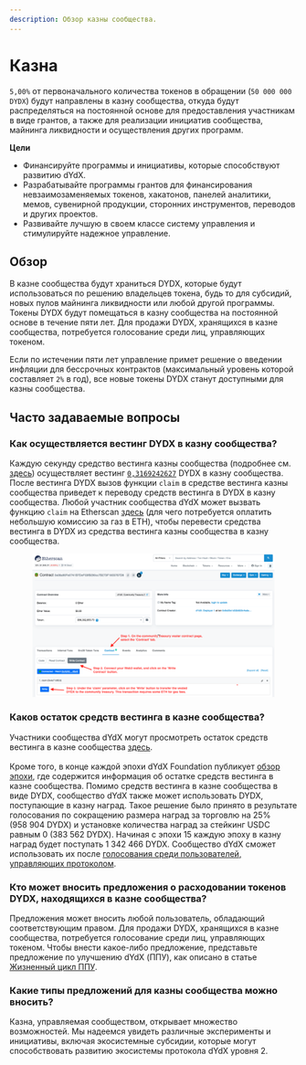 ```yaml
---
description: Обзор казны сообщества.
---
```


# Казна

`5,00%` от первоначального количества токенов в обращении (`50 000 000 DYDX`) будут направлены в казну сообщества, откуда будут распределяться на постоянной основе для предоставления участникам в виде грантов, а также для реализации инициатив сообщества, майнинга ликвидности и осуществления других программ.

**Цели**

* Финансируйте программы и инициативы, которые способствуют развитию dYdX.
* Разрабатывайте программы грантов для финансирования невзаимозаменяемых токенов, хакатонов, панелей аналитики, мемов, сувенирной продукции, сторонних инструментов, переводов и других проектов.
* Развивайте лучшую в своем классе систему управления и стимулируйте надежное управление.

## Обзор

В казне сообщества будут храниться DYDX, которые будут использоваться по решению владельцев токена, будь то для субсидий, новых пулов майнинга ликвидности или любой другой программы. Токены DYDX будут помещаться в казну сообщества на постоянной основе в течение пяти лет. Для продажи DYDX, хранящихся в казне сообщества, потребуется голосование среди лиц, управляющих токеном.

Если по истечении пяти лет управление примет решение о введении инфляции для бессрочных контрактов (максимальный уровень которой составляет `2%` в год), все новые токены DYDX станут доступными для казны сообщества.

## Часто задаваемые вопросы

### Как осуществляется вестинг DYDX в казну сообщества?

Каждую секунду средство вестинга казны сообщества (подробнее см. [здесь](https://docs.dydx.community/dydx-governance/resources/technical-overview#governance-architecture-overview)) осуществляет вестинг [`0,3169242627`](tel:03169242627) DYDX в казну сообщества. После вестинга DYDX вызов функции `claim` в средстве вестинга казны сообщества приведет к переводу средств вестинга в DYDX в казну сообщества. Любой участник сообщества dYdX может вызвать функцию `claim` на Etherscan [здесь](https://etherscan.io/address/0x08a90Fe0741B7DeF03fB290cc7B273F1855767D8#writeContract) (для чего потребуется оплатить небольшую комиссию за газ в ETH), чтобы перевести средства вестинга в DYDX из средства вестинга казны сообщества в казну сообщества.

<figure><img src="../.gitbook/assets/claim-function-CT-vester.png" alt=""><figcaption></figcaption></figure>

### Каков остаток средств вестинга в казне сообщества?

Участники сообщества dYdX могут просмотреть остаток средств вестинга в казне сообщества [здесь](https://dydx.shippooor.xyz/). \
\
 Кроме того, в конце каждой эпохи dYdX Foundation публикует [обзор эпохи](https://dydx.foundation/blog), где содержится информация об остатке средств вестинга в казне сообщества. Помимо средств вестинга в казне сообщества в виде DYDX, сообщество dYdX также может использовать DYDX, поступающие в казну наград. Такое решение было принято в результате голосования по сокращению размера наград за торговлю на 25% (958 904 DYDX) и установке количества наград за стейкинг USDC равным 0 (383 562 DYDX). Начиная с эпохи 15 каждую эпоху в казну наград будет поступать 1 342 466 DYDX. Сообщество dYdX сможет использовать их после [голосования среди пользователей, управляющих протоколом](https://docs.dydx.community/dydx-governance/voting-and-governance/governance-parameters).

### Кто может вносить предложения о расходовании токенов DYDX, находящихся в казне сообщества?

Предложения может вносить любой пользователь, обладающий соответствующим правом. Для продажи DYDX, хранящихся в казне сообщества, потребуется голосование среди лиц, управляющих токеном. Чтобы внести какое-либо предложение, представьте предложение по улучшению dYdX (ППУ), как описано в статье [Жизненный цикл ППУ](../voting-and-governance/dip-proposal-lifecycle.md).

### Какие типы предложений для казны сообщества можно вносить?

Казна, управляемая сообществом, открывает множество возможностей. Мы надеемся увидеть различные эксперименты и инициативы, включая экосистемные субсидии, которые могут способствовать развитию экосистемы протокола dYdX уровня 2.
